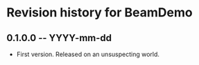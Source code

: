 # Revision history for BeamDemo

## 0.1.0.0 -- YYYY-mm-dd

* First version. Released on an unsuspecting world.
